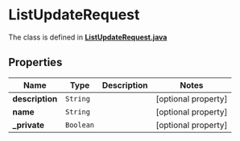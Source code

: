 

# ListUpdateRequest

The class is defined in **[ListUpdateRequest.java](../../src/main/java/example/micronaut/model/ListUpdateRequest.java)**

## Properties

Name | Type | Description | Notes
------------ | ------------- | ------------- | -------------
**description** | `String` |  |  [optional property]
**name** | `String` |  |  [optional property]
**_private** | `Boolean` |  |  [optional property]





